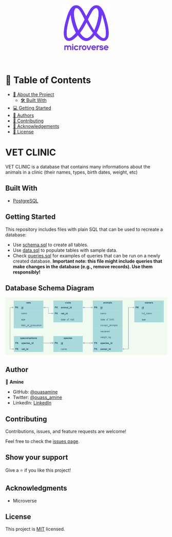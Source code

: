 <div align="center">

  <img src="murple_logo.png" alt="logo" width="140"  height="auto" />
  <br/>

</div>
<br><br>

# 📗 Table of Contents

- [📖 About the Project](#vet-clinic)
  - [🛠 Built With](#built-with)
- [💻 Getting Started](#getting-started)
- [👥 Authors](#author)
- [🤝 Contributing](#contributing)
- [🙏 Acknowledgements](#acknowledgments)
- [📝 License](#license)

# VET CLINIC

VET CLINIC is a database that contains many informations about the animals in a clinic (their names, types, birth dates, weight, etc)

## Built With

<ul>
  <li><a href="https://www.postgresql.org/">PostgreSQL</a></li>
</ul>


## Getting Started

This repository includes files with plain SQL that can be used to recreate a database:

- Use [schema.sql](./schema.sql) to create all tables.
- Use [data.sql](./data.sql) to populate tables with sample data.
- Check [queries.sql](./queries.sql) for examples of queries that can be run on a newly created database. **Important note: this file might include queries that make changes in the database (e.g., remove records). Use them responsibly!**

## Database Schema Diagram

![Database Diagram](./diagram.png)


## Author

👤 **Amine**

- GitHub: [@ouasamine](https://github.com/ouasamine)
- Twitter: [@ouass_amine](https://twitter.com/ouass_amine)
- LinkedIn: [LinkedIn](https://www.linkedin.com/in/amine-ouassef-314686214/)

## Contributing

Contributions, issues, and feature requests are welcome!

Feel free to check the [issues page](../../issues/).

## Show your support

Give a ⭐️ if you like this project!

## Acknowledgments 

- Microverse 

## License 

This project is [MIT](./LICENSE) licensed.
